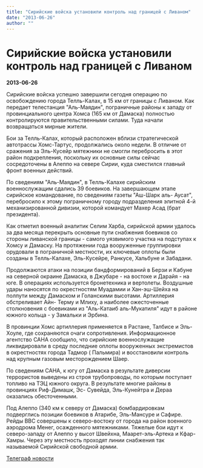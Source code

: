 ```yaml
---
title: "Сирийские войска установили контроль над границей с Ливаном"
date: "2013-06-26"
author: ""
---
```


# Сирийские войска установили контроль над границей с Ливаном

**2013-06-26** 

Сирийские войска успешно завершили сегодня операцию по освобождению города Телль-Калах, в 15 км от границы с Ливаном. Как передает телестанция "Аль-Маядин", пограничные районы к западу от провинциального центра Хомса (165 км от Дамаска) полностью контролируются правительственными силами. Туда начали возвращаться мирные жители.

Бои за Телль-Калах, который расположен вблизи стратегической автотрассы Хомс-Тартус, продолжались около недели. В отличие от сражения за Эль-Кусейр мятежники не смогли перебросить в этот район подкрепления, поскольку их основные силы сейчас сосредоточены в Алеппо на севере Сирии, куда сместился главный фронт военных действий.

По сведениям "Аль-Маядин", в Телль-Калахе сирийским военнослужащим сдались 39 боевиков. На завершающем этапе сирийское командование, по сведениям газеты "Аш-Шарк аль- Аусат", перебросило к этому пограничному городу подразделения элитной 4-й механизированной дивизии, которой командует Махер Асад (брат президента).

Как отметил военный аналитик Селим Харба, сирийской армии удалось за два месяца перекрыть основные пути снабжения боевиков со стороны ливанской границы - самого уязвимого участка на подступах к Хомсу и Дамаску. На протяжении года вооруженные группировки орудовали в пограничной местности, их ключевые оплоты были созданы в Телль-Калахе, Эль-Кусейре, Ранкусе, Хальбуне и Забадани.

Продолжаются атаки на позиции бандформирований в Берзи и Кабуне на северной окраине Дамаска, в Джубаре - на востоке и Дарайя - на юге. В операциях используется бронетехника и вертолеты. Воздушные удары наносятся по окрестностям Муадамии и Хан-эш-Шейха на полпути между Дамаском и Голанскими высотами. Артиллерия обстреливает Айн- Терму и Млиху, а наиболее ожесточенные столкновения с боевиками из "Аль-Катаиб аль-Мукатиля" идут в районе южного кольца - у Замальки и Эрбина.

В провинции Хомс артиллерия применяется в Растане, Талбисе и Эль-Хоуле, где сохраняются очаги сопротивления. Информационное агентство САНА сообщило, что сирийские военнослужащие ликвидировали в среду последние оплоты вооруженных экстремистов в окрестностях города Тадмор ( Пальмира) и восстановили контроль над крупным газовым месторождением Шаер.

По сведениям САНА, к югу от Дамаска в результате диверсии террористов выведены из строя трубопроводы, по которым поступает топливо на ТЭЦ южного округа. В результате многие районы в провинциях Риф-Димашк, Эс- Сувейда, Эль-Кунейтра и Дераа оказались обесточенными.

Под Алеппо (340 км к северу от Дамаска) бомбардировкам подверглись позиции боевиков в Атарибе, Эль-Мансуре и Сафире. Рейды ВВС совершены к северо-востоку от города на район военного аэродрома Менег, осажденного мятежниками. Тяжелые бои идут к северо-западу от Алеппо у высот Швейхна, Маарет-эль-Артека и Кфар-Хамры. Через эту местность проходят линии снабжения так называемой Сирийской свободной армии.

[Телеграф новости](http://telegraf.com.ua/)